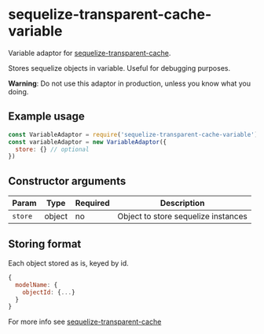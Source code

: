 # sequelize-transparent-cache-variable

Variable adaptor for [sequelize-transparent-cache](https://www.npmjs.com/package/sequelize-transparent-cache).

Stores sequelize objects in variable. Useful for debugging purposes.

**Warning**: Do not use this adaptor in production, unless you know what you doing.

## Example usage

```javascript
const VariableAdaptor = require('sequelize-transparent-cache-variable')
const variableAdaptor = new VariableAdaptor({
  store: {} // optional
})
```

## Constructor arguments

| Param   | Type   | Required | Description                         |
|---------|--------|----------|-------------------------------------|
| `store` | object | no       | Object to store sequelize instances |

## Storing format
Each object stored as is, keyed by id.

```javascript
{
  modelName: {
    objectId: {...}
  }
}
```

For more info see [sequelize-transparent-cache](https://www.npmjs.com/package/sequelize-transparent-cache)